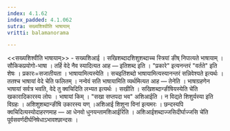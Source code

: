 ```yaml
---
index: 4.1.62
index_padded: 4.1.062
sutra: सख्यशिश्वीति भाषायाम्
vritti: balamanorama

---
```

<<सख्यशिश्वीति भाषायाम्>> - सख्यशिआई । सखिशब्दादशिशुशब्दाच्च स्त्रियां ङीष् निपात्यते भाषायाम् । सौकिकप्रयोगो-भाषा । तर्हि वेदे नैव स्यादित्यत आह — इतिशब्द इति । "प्रकारे" इत्यनन्तरं "वर्तते" इति शेषः । प्रकारः=सजातीयता । भाषायामित्यस्येति । सचइति॑शब्दो भाषायामित्यस्यानन्तरं सन्निवेश्यते इत्यर्थः । ततश्च भाषायां वेदे चेति फलितम् । नन्वेवं सति भाषायामिति व्यर्थमित्यत आह — तेनेति । भाषाग्रहणेन भाषायां सर्वत्र भवति, वेदे तु क्वचिदिति लभ्यत इत्यर्थः । सखीति । सखिशब्दान्ङीषियस्येति चे॑ति खकारादिकारस्य लोपः । भाषायां किम्  । "सखा सप्तपदा भव" अशिआईति । न विद्यते शिशुर्यस्या इति विग्रहः । अशिशुशब्दान्ङीषि उकारस्य यण् ।अशिआई शिशुना विना॑ इत्यमरः । छन्दस्यपि क्वचिदित्यस्योदाहरणमाह — आ धेनवो धुनयन्तामशिआईरिति । अशिआईशब्दाज्जसिदीर्घाज्जसि चे॑ति पूर्वसवर्णदीर्घनिषेधाऽभावश्छान्दसः ।